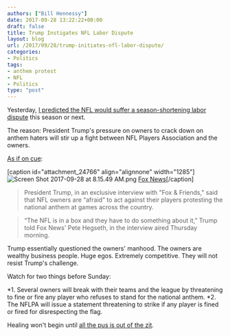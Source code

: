 ```yaml
---
authors: ["Bill Hennessy"]
date: 2017-09-28 13:22:22+00:00
draft: false
title: Trump Instigates NFL Labor Dispute
layout: blog
url: /2017/09/28/trump-initiates-nfl-labor-dispute/
categories:
- Politics
tags:
- anthem protest
- NFL
- Politics
type: "post"
---
```


Yesterday, [I predicted the NFL would suffer a season-shortening labor dispute](https://hennessysview.com/2017/09/27/nfl-losing-a-laugher-video/) this season or next.

The reason: President Trump's pressure on owners to crack down on anthem haters will stir up a fight between NFL Players Association and the owners.

[As if on cue](https://www.thegatewaypundit.com/2017/09/trump-nfl-anthem-protests-nfl-owners-afraid-players-video/):

[caption id="attachment_24766" align="alignnone" width="1285"]![Screen Shot 2017-09-28 at 8.15.49 AM.png](https://hennessysview.com/wp-content/uploads/2017/09/Screen-Shot-2017-09-28-at-8.15.49-AM.png)
[Fox News](https://www.foxnews.com/politics/2017/09/28/trump-nfl-owners-afraid-to-take-action-against-kneeling-players.html)[/caption]


> President Trump, in an exclusive interview with "Fox & Friends," said that NFL owners are “afraid” to act against their players protesting the national anthem at games across the country.

> “The NFL is in a box and they have to do something about it,” Trump told Fox News' Pete Hegseth, in the interview aired Thursday morning.

Trump essentially questioned the owners' manhood. The owners are wealthy business people. Huge egos. Extremely competitive. They will not resist Trump's challenge.

Watch for two things before Sunday:




*1. Several owners will break with their teams and the league by threatening to fine or fire any player who refuses to stand for the national anthem.
*2. The NFLPA will issue a statement threatening to strike if any player is fined or fired for disrespecting the flag.


Healing won't begin until [all the pus is out of the zit](https://hennessysview.com/2017/09/25/president-trump-popped-the-nfls-biggest-zit/).
